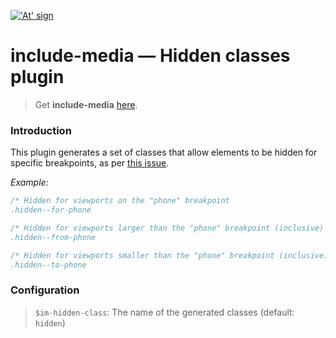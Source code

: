 <a href="http://include-media.com">!['At' sign](http://include-media.com/assets/images/logo.png)</a>

# include-media — Hidden classes plugin

> Get **include-media** [here](https://github.com/eduardoboucas/include-media).

### Introduction

This plugin generates a set of classes that allow elements to be hidden for specific breakpoints, as per [this issue](https://github.com/eduardoboucas/include-media/issues/109#issuecomment-279157208).

*Example:*

```scss
/* Hidden for viewports on the "phone" breakpoint
.hidden--for-phone

/* Hidden for viewports larger than the "phone" breakpoint (inclusive)
.hidden--from-phone

/* Hidden for viewports smaller than the "phone" breakpoint (inclusive)
.hidden--to-phone
```

### Configuration

> `$im-hidden-class`: The name of the generated classes (default: `hidden`)